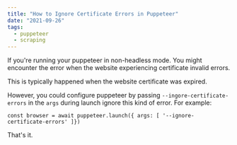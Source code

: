 ```yaml
---
title: "How to Ignore Certificate Errors in Puppeteer"
date: "2021-09-26"
tags:
  - puppeteer
  - scraping
---
```


If you're running your puppeteer in non-headless mode. You might encounter the error when the website experiencing certificate invalid errors.

This is typically happened when the website certificate was expired.

However, you could configure puppeteer by passing `--ingore-certificate-errors` in the `args` during launch ignore this kind of error. For example:

```
const browser = await puppeteer.launch({ args: [ '--ignore-certificate-errors' ]})
```

That's it.
